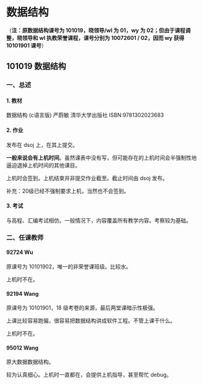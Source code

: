 # 数据结构

（**注：原数据结构课号为 101019，晓领导/wl 为 01，wy 为 02；但由于课程调整，晓领导和 wl 执教荣誉课程，课号分别为 10072601 / 02，因而 wy 获得 10101901 课号**）

## 101019 数据结构

### 一、总述

#### 1. 教材

数据结构 (c语言版)  严蔚敏 清华大学出版社 ISBN:9781302023683

#### 2. 作业

发布在 dsoj 上，在其上提交。

**一般来说会有上机时间**。虽然课表中没有写，但可能存在的上机时间会半强制性地逼迫退掉上机时间的其他课目。

上机时会签到。上机结束并非提交作业截至。截止时间由 dsoj 发布。  

补充：20级已经不强制要求上机，当然也不会签到。

#### 3. 考试

与高程、汇编考试相仿。一般情况下，内容覆盖所有教学内容。考察较为基础。

### 二、任课教师

#### 92724 Wu

原课号为 10101902，唯一的非荣誉课班级。比较水。

上机时不在。

#### 92194 Wang

原课号为 10101901，18 级考卷的来源，最后两堂课暗示性极强。

上课比较容易跑偏，很容易把数据结构讲成软件工程。不管上课干什么。

上机时不在。

#### 95012 Wang

原大数据数据结构。

较为认真细心。上机时一直都在，会提供上机指导，甚至帮忙 debug。
